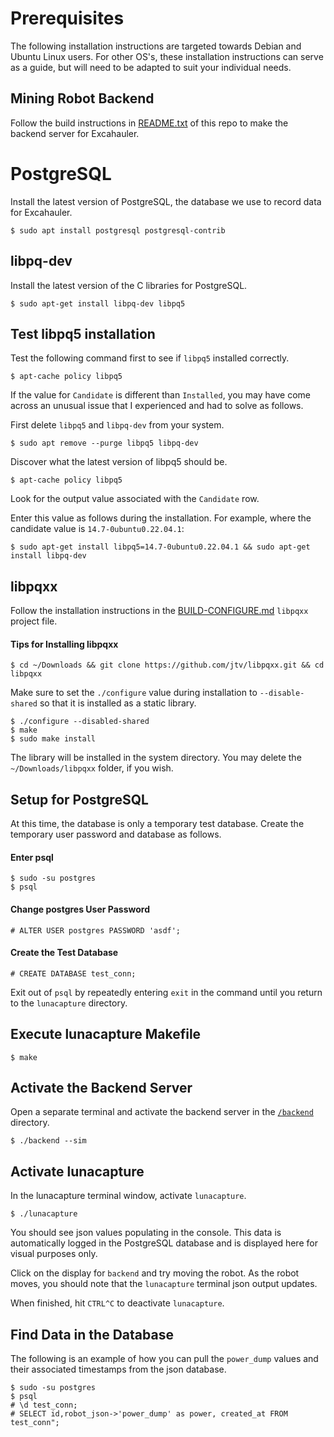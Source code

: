 Prerequisites
=============

The following installation instructions are targeted towards Debian and Ubuntu Linux users. For other OS's, these installation instructions can serve as a guide, but will need to be adapted to suit your individual needs.

## Mining Robot Backend

Follow the build instructions in [README.txt](/README.txt) of this repo to make the backend server for Excahauler.

# PostgreSQL

Install the latest version of PostgreSQL, the database we use to record data for Excahauler.

```shell
$ sudo apt install postgresql postgresql-contrib
```

## libpq-dev

Install the latest version of the C libraries for PostgreSQL.

```shell
$ sudo apt-get install libpq-dev libpq5
```

## Test libpq5 installation

Test the following command first to see if `libpq5` installed correctly.

```shell
$ apt-cache policy libpq5
```

If the value for `Candidate` is different than `Installed`, you may have come across an unusual issue that I experienced and had to solve as follows. 

First delete `libpq5` and `libpq-dev` from your system.

```shell
$ sudo apt remove --purge libpq5 libpq-dev
```

Discover what the latest version of libpq5 should be.

```shell
$ apt-cache policy libpq5
```

Look for the output value associated with the `Candidate` row.

Enter this value as follows during the installation. For example, where the candidate value is `14.7-0ubuntu0.22.04.1`:

```shell
$ sudo apt-get install libpq5=14.7-0ubuntu0.22.04.1 && sudo apt-get install libpq-dev
```

## libpqxx

Follow the installation instructions in the [BUILD-CONFIGURE.md](https://github.com/jtv/libpqxx/blob/master/BUILDING-configure.md) `libpqxx` project file.

#### Tips for Installing libpqxx

```shell
$ cd ~/Downloads && git clone https://github.com/jtv/libpqxx.git && cd libpqxx
```

Make sure to set the `./configure` value during installation to `--disable-shared` so that it is installed as a static library.

```shell
$ ./configure --disabled-shared
$ make
$ sudo make install
```
The library will be installed in the system directory. You may delete the `~/Downloads/libpqxx` folder, if you wish.

## Setup for PostgreSQL

At this time, the database is only a temporary test database. Create the temporary user password and database as follows.

#### Enter psql

``` shell
$ sudo -su postgres
$ psql
```

#### Change postgres User Password

```shell
# ALTER USER postgres PASSWORD 'asdf';
```

#### Create the Test Database

```shell
# CREATE DATABASE test_conn;
```

Exit out of `psql` by repeatedly entering `exit` in the command until you return to the `lunacapture` directory.

## Execute lunacapture Makefile

```shell
$ make
```

## Activate the Backend Server

Open a separate terminal and activate the backend server in the [`/backend`](/backend) directory.

```shell
$ ./backend --sim
```

## Activate lunacapture

In the lunacapture terminal window, activate `lunacapture`.

```shell
$ ./lunacapture
```

You should see json values populating in the console. This data is automatically logged in the PostgreSQL database and is displayed here for visual purposes only.

Click on the display for `backend` and try moving the robot. As the robot moves, you should note that the `lunacapture` terminal json output updates.

When finished, hit `CTRL^C` to deactivate `lunacapture`.

## Find Data in the Database

The following is an example of how you can pull the `power_dump` values and their associated timestamps from the json database.

```shell
$ sudo -su postgres
$ psql
# \d test_conn;
# SELECT id,robot_json->'power_dump' as power, created_at FROM test_conn";
```

